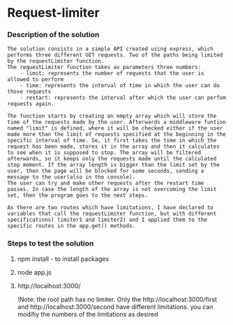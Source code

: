 # Request-limiter

### Description of the solution
    The solution consists in a simple API created using express, which performs three different GET requests. Two of the paths being limited by the requestLimiter function. 
    The requestLimiter function takes as parameters three numbers:
        - limit: represents the number of requests that the user is allowed to perform
        - time: represents the interval of time in which the user can do those requests
        - restart: represents the interval after which the user can perfom requests again.

    The function starts by creating an empty array which will store the time of the requests made by the user. Afterwards a middleware funtion named "limit" is defined, where it will be checked either if the user made more than the limit of requests specified at the beginning in the specific interval of time. So, it first takes the time in which the request has been made, stores it in the array and then it calculates to see when it is supposed to stop. The array will be filtered afterwards, so it keeps only the requests made until the calculated stop moment. If the array length is bigger than the limit set by the user, then the page will be blocked for some seconds, sending a message to the user(also in the console). 
    The user can try and make other requests after the restart time passes. In case the length of the array is not overcoming the limit set, then the program goes to the next steps. 

    As there are two routes which have limitations, I have declared to variables that call the requestLimiter function, but with different specifications( limiter1 and limiter2) and I applied them to the specific routes in the app.get() methods.

### Steps to test the solution

1. npm install - to install packages
2. node app.js
3. http://localhost:3000/

    !Note: the root path has no limiter. Only the http://localhost:3000/first and http://localhost:3000/second have different limitations. 
           you can modifiy the numbers of the limitations as desired